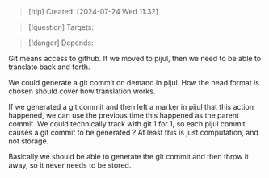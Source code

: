 
>[!tip] Created: [2024-07-24 Wed 11:32]

>[!question] Targets: 

>[!danger] Depends: 

Git means access to github.
If we moved to pijul, then we need to be able to translate back and forth.

We could generate a git commit on demand in pijul.
How the head format is chosen should cover how translation works.

If we generated a git commit and then left a marker in pijul that this action happened, we can use the previous time this happened as the parent commit.
We could technically track with git 1 for 1, so each pijul commit causes a git commit to be generated ?  At least this is just computation, and not storage.

Basically we should be able to generate the git commit and then throw it away, so it never needs to be stored.

